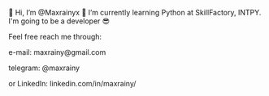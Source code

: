 👋 Hi, I’m @Maxrainyx
🌱 I’m currently learning Python at SkillFactory, INTPY. I'm going to be a developer 😎
<p>Feel free reach me through:</p> <p>e-mail: maxrainy@gmail.com</p> <p>telegram: @maxrainy</> <p>or LinkedIn: linkedin.com/in/maxrainy/ </p>

<!---
Maxrainyx/Maxrainyx is a ✨ special ✨ repository because its `README.md` (this file) appears on your GitHub profile.
You can click the Preview link to take a look at your changes.
--->
